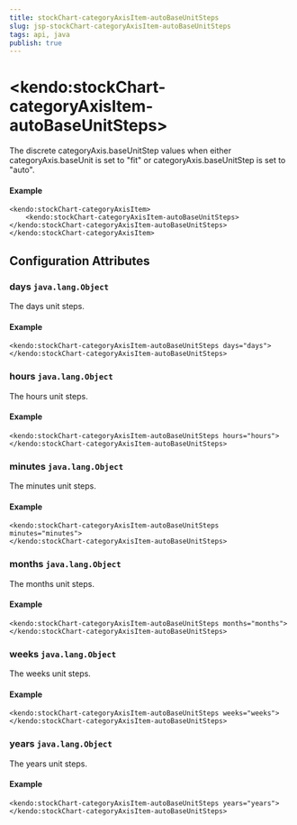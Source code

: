 ```yaml
---
title: stockChart-categoryAxisItem-autoBaseUnitSteps
slug: jsp-stockChart-categoryAxisItem-autoBaseUnitSteps
tags: api, java
publish: true
---
```


# \<kendo:stockChart-categoryAxisItem-autoBaseUnitSteps\>

The discrete categoryAxis.baseUnitStep values when
either categoryAxis.baseUnit is set to "fit" or
categoryAxis.baseUnitStep is set to "auto".

#### Example
    <kendo:stockChart-categoryAxisItem>
        <kendo:stockChart-categoryAxisItem-autoBaseUnitSteps></kendo:stockChart-categoryAxisItem-autoBaseUnitSteps>
    </kendo:stockChart-categoryAxisItem>

## Configuration Attributes

### days `java.lang.Object`

The days unit steps.

#### Example
    <kendo:stockChart-categoryAxisItem-autoBaseUnitSteps days="days">
    </kendo:stockChart-categoryAxisItem-autoBaseUnitSteps>

### hours `java.lang.Object`

The hours unit steps.

#### Example
    <kendo:stockChart-categoryAxisItem-autoBaseUnitSteps hours="hours">
    </kendo:stockChart-categoryAxisItem-autoBaseUnitSteps>

### minutes `java.lang.Object`

The minutes unit steps.

#### Example
    <kendo:stockChart-categoryAxisItem-autoBaseUnitSteps minutes="minutes">
    </kendo:stockChart-categoryAxisItem-autoBaseUnitSteps>

### months `java.lang.Object`

The months unit steps.

#### Example
    <kendo:stockChart-categoryAxisItem-autoBaseUnitSteps months="months">
    </kendo:stockChart-categoryAxisItem-autoBaseUnitSteps>

### weeks `java.lang.Object`

The weeks unit steps.

#### Example
    <kendo:stockChart-categoryAxisItem-autoBaseUnitSteps weeks="weeks">
    </kendo:stockChart-categoryAxisItem-autoBaseUnitSteps>

### years `java.lang.Object`

The years unit steps.

#### Example
    <kendo:stockChart-categoryAxisItem-autoBaseUnitSteps years="years">
    </kendo:stockChart-categoryAxisItem-autoBaseUnitSteps>

